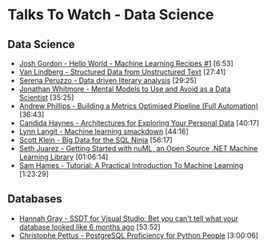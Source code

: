 # Talks To Watch - Data Science

## Data Science

- [Josh Gordon - Hello World - Machine Learning Recipes #1](https://www.youtube.com/watch?v=cKxRvEZd3Mw) [6:53]
- [Van Lindberg - Structured Data from Unstructured Text](https://www.youtube.com/watch?v=8DBirGHkXWE) [27:41]
- [Serena Peruzzo - Data driven literary analysis](https://www.youtube.com/watch?v=bmzck327cro) [29:25]
- [Jonathan Whitmore - Mental Models to Use and Avoid as a Data Scientist](https://www.youtube.com/watch?v=oj7kKE3zKig) [35:25]
- [Andrew Phillips - Building a Metrics Optimised Pipeline (Full Automation)](https://www.youtube.com/watch?v=QUzRRnX7qkk) [36:43]
- [Candida Haynes - Architectures for Exploring Your Personal Data](https://www.youtube.com/watch?v=lpIOhgeRBbA) [40:17]
- [Lynn Langit - Machine learning smackdown](https://vimeo.com/111040772)  [44:16]
- [Scott Klein - Big Data for the SQL Ninja](https://channel9.msdn.com/Events/Ignite/Microsoft-Ignite-New-Zealand-2015/M327)  [56:17]
- [Seth Juarez - Getting Started with nuML, an Open Source .NET Machine Learning Library](https://vimeo.com/161740934) [01:06:14]
- [Sam Hames - Tutorial: A Practical Introduction To Machine Learning](https://www.youtube.com/watch?v=3cWUqd6rGaM) [1:23:29]

## Databases

- [Hannah Gray - SSDT for Visual Studio: Bet you can't tell what your database looked like 6 months ago](https://channel9.msdn.com/Events/Ignite/Microsoft-Ignite-New-Zealand-2015/M222) [53:52]
- [Christophe Pettus - PostgreSQL Proficiency for Python People](https://www.youtube.com/watch?v=knUitQQnpJo) [3:00:06]

